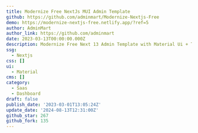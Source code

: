 ```yaml
---
title: Modernize Free NextJs MUI Admin Template
github: https://github.com/adminmart/Modernize-Nextjs-Free
demo: https://modernize-nextjs-free.netlify.app/?ref=5
author: AdminMart
author_link: https://github.com/adminmart
date: 2023-03-13T00:00:00.000Z
description: Modernize Free Next 13 Admin Template with Material Ui + Typescript.
ssg:
  - Nextjs
css: []
ui:
  - Material
cms: []
category:
  - Saas
  - Dashboard
draft: false
publish_date: '2023-03-01T13:05:24Z'
update_date: '2024-08-13T12:31:00Z'
github_star: 267
github_fork: 135
---
```


